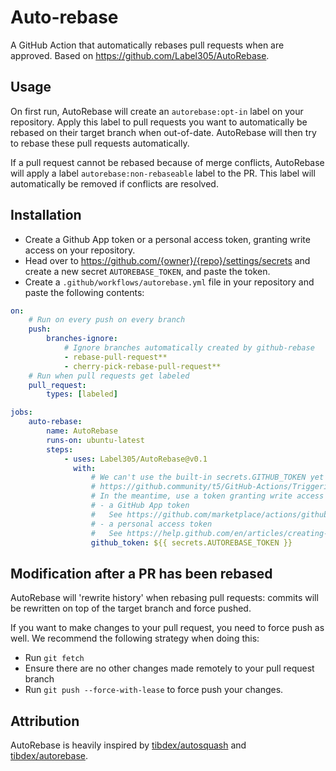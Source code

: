 # Auto-rebase

A GitHub Action that automatically rebases pull requests when are approved.
Based on https://github.com/Label305/AutoRebase.

## Usage

On first run, AutoRebase will create an `autorebase:opt-in` label on your repository.
Apply this label to pull requests you want to automatically be rebased on their target branch when out-of-date.
AutoRebase will then try to rebase these pull requests automatically.

If a pull request cannot be rebased because of merge conflicts, AutoRebase will apply a label `autorebase:non-rebaseable` label to the PR.
This label will automatically be removed if conflicts are resolved.

## Installation

-   Create a Github App token or a personal access token, granting write access on your repository.
-   Head over to https://github.com/{owner}/{repo}/settings/secrets and create a new secret `AUTOREBASE_TOKEN`, and paste the token.
-   Create a `.github/workflows/autorebase.yml` file in your repository and paste the following contents:

```yaml
on:
    # Run on every push on every branch
    push:
        branches-ignore:
            # Ignore branches automatically created by github-rebase
            - rebase-pull-request**
            - cherry-pick-rebase-pull-request**
    # Run when pull requests get labeled
    pull_request:
        types: [labeled]

jobs:
    auto-rebase:
        name: AutoRebase
        runs-on: ubuntu-latest
        steps:
            - uses: Label305/AutoRebase@v0.1
              with:
                  # We can't use the built-in secrets.GITHUB_TOKEN yet because of this limitation:
                  # https://github.community/t5/GitHub-Actions/Triggering-a-new-workflow-from-another-workflow/td-p/31676
                  # In the meantime, use a token granting write access on the repo:
                  # - a GitHub App token
                  #   See https://github.com/marketplace/actions/github-app-token.
                  # - a personal access token
                  #   See https://help.github.com/en/articles/creating-a-personal-access-token-for-the-command-line.
                  github_token: ${{ secrets.AUTOREBASE_TOKEN }}
```

## Modification after a PR has been rebased

AutoRebase will 'rewrite history' when rebasing pull requests:
commits will be rewritten on top of the target branch and force pushed.

If you want to make changes to your pull request, you need to force push as well.
We recommend the following strategy when doing this:

-   Run `git fetch`
-   Ensure there are no other changes made remotely to your pull request branch
-   Run `git push --force-with-lease` to force push your changes.

## Attribution

AutoRebase is heavily inspired by [tibdex/autosquash](https://github.com/tibdex/autosquash) and [tibdex/autorebase](https://github.com/tibdex/autosquash).
